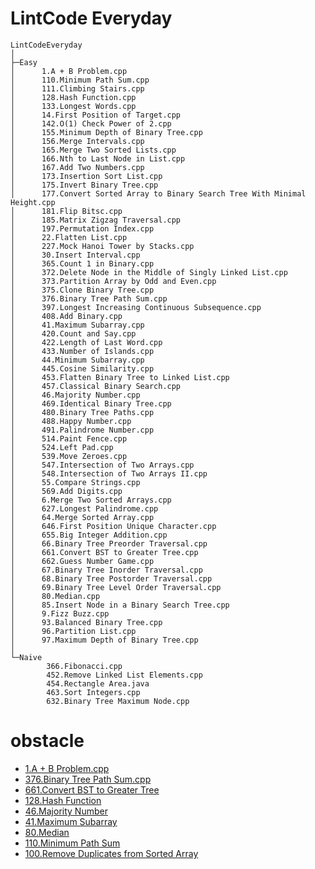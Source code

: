 # LintCode Everyday
```
LintCodeEveryday
│
├─Easy
│      1.A + B Problem.cpp
│      110.Minimum Path Sum.cpp
│      111.Climbing Stairs.cpp
│      128.Hash Function.cpp
│      133.Longest Words.cpp
│      14.First Position of Target.cpp
│      142.O(1) Check Power of 2.cpp
│      155.Minimum Depth of Binary Tree.cpp
│      156.Merge Intervals.cpp
│      165.Merge Two Sorted Lists.cpp
│      166.Nth to Last Node in List.cpp
│      167.Add Two Numbers.cpp
│      173.Insertion Sort List.cpp
│      175.Invert Binary Tree.cpp
│      177.Convert Sorted Array to Binary Search Tree With Minimal Height.cpp
│      181.Flip Bitsc.cpp
│      185.Matrix Zigzag Traversal.cpp
│      197.Permutation Index.cpp
│      22.Flatten List.cpp
│      227.Mock Hanoi Tower by Stacks.cpp
│      30.Insert Interval.cpp
│      365.Count 1 in Binary.cpp
│      372.Delete Node in the Middle of Singly Linked List.cpp
│      373.Partition Array by Odd and Even.cpp
│      375.Clone Binary Tree.cpp
│      376.Binary Tree Path Sum.cpp
│      397.Longest Increasing Continuous Subsequence.cpp
│      408.Add Binary.cpp
│      41.Maximum Subarray.cpp
│      420.Count and Say.cpp
│      422.Length of Last Word.cpp
│      433.Number of Islands.cpp
│      44.Minimum Subarray.cpp
│      445.Cosine Similarity.cpp
│      453.Flatten Binary Tree to Linked List.cpp
│      457.Classical Binary Search.cpp
│      46.Majority Number.cpp
│      469.Identical Binary Tree.cpp
│      480.Binary Tree Paths.cpp
│      488.Happy Number.cpp
│      491.Palindrome Number.cpp
│      514.Paint Fence.cpp
│      524.Left Pad.cpp
│      539.Move Zeroes.cpp
│      547.Intersection of Two Arrays.cpp
│      548.Intersection of Two Arrays II.cpp
│      55.Compare Strings.cpp
│      569.Add Digits.cpp
│      6.Merge Two Sorted Arrays.cpp
│      627.Longest Palindrome.cpp
│      64.Merge Sorted Array.cpp
│      646.First Position Unique Character.cpp
│      655.Big Integer Addition.cpp
│      66.Binary Tree Preorder Traversal.cpp
│      661.Convert BST to Greater Tree.cpp
│      662.Guess Number Game.cpp
│      67.Binary Tree Inorder Traversal.cpp
│      68.Binary Tree Postorder Traversal.cpp
│      69.Binary Tree Level Order Traversal.cpp
│      80.Median.cpp
│      85.Insert Node in a Binary Search Tree.cpp
│      9.Fizz Buzz.cpp
│      93.Balanced Binary Tree.cpp
│      96.Partition List.cpp
│      97.Maximum Depth of Binary Tree.cpp
│
└─Naive
        366.Fibonacci.cpp
        452.Remove Linked List Elements.cpp
        454.Rectangle Area.java
        463.Sort Integers.cpp
        632.Binary Tree Maximum Node.cpp
```
# obstacle
- [1.A + B Problem.cpp](http://lintcode.com/problem/a-b-problem)
- [376.Binary Tree Path Sum.cpp](http://lintcode.com/problem/binary-tree-path-sum)
- [661.Convert BST to Greater Tree](http://lintcode.com/problem/convert-bst-to-greater-tree)
- [128.Hash Function](http://lintcode.com/en/problem/hash-function/)
- [46.Majority Number](http://lintcode.com/problem/majority-number)
- [41.Maximum Subarray](http://lintcode.com/problem/maximum-subarray)
- [80.Median](http://lintcode.com/en/problem/median/)
- [110.Minimum Path Sum](http://lintcode.com/en/problem/minimum-path-sum/)
- [100.Remove Duplicates from Sorted Array](http://lintcode.com/en/problem/remove-duplicates-from-sorted-array/)
